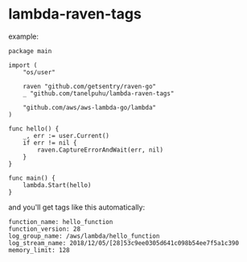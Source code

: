 # lambda-raven-tags

example:

	package main

	import (
		"os/user"

		raven "github.com/getsentry/raven-go"
		_ "github.com/tanelpuhu/lambda-raven-tags"

		"github.com/aws/aws-lambda-go/lambda"
	)

	func hello() {
		_, err := user.Current()
		if err != nil {
			raven.CaptureErrorAndWait(err, nil)
		}
	}

	func main() {
		lambda.Start(hello)
	}

and you'll get tags like this automatically:

	function_name: hello_function
	function_version: 28
	log_group_name: /aws/lambda/hello_function
	log_stream_name: 2018/12/05/[28]53c9ee0305d641c098b54ee7f5a1c390
	memory_limit: 128
